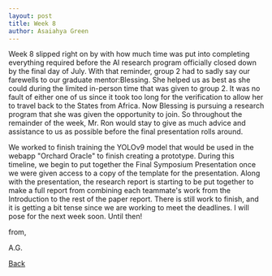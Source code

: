 ```yaml
---
layout: post
title: Week 8
author: Asaiahya Green
---
```


Week 8 slipped right on by with how much time was put into completing everything required before the AI research program officially closed down by the final day of July. With that reminder, group 2 had to sadly say our farewells to our graduate mentor:Blessing. She helped us as best as she could during the limited in-person time that was given to group 2. It was no fault of either one of us since it took too long for the verification to allow her to travel back to the States from Africa. Now Blessing is pursuing a research program that she was given the opportunity to join. So throughout the remainder of the week, Mr. Ron would stay to give as much advice and assistance to us as possible before the final presentation rolls around.    


We worked to finish training the YOLOv9 model that would be used in the webapp "Orchard Oracle" to finish creating a prototype. During this timeline, we begin to put together the Final Symposium Presentation once we were given access to a copy of the template for the presentation. Along with the presentation, the research report is starting to be put together to make a full report from combining each teammate's work from the Introduction to the rest of the paper report. There is still work to finish, and it is getting a bit tense since we are working to meet the deadlines. I will pose for the next week soon. Until then!

from,

A.G.

[Back](./)

